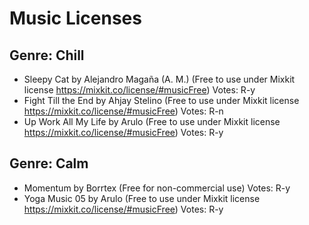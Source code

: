 # Music Licenses

## Genre: Chill

- Sleepy Cat by Alejandro Magaña (A. M.) 
(Free to use under Mixkit license https://mixkit.co/license/#musicFree) Votes: R-y
- Fight Till the End by Ahjay Stelino (Free to use under Mixkit license https://mixkit.co/license/#musicFree) Votes: R-n
- Up Work All My Life by Arulo (Free to use under Mixkit license https://mixkit.co/license/#musicFree) Votes: R-y



## Genre: Calm

- Momentum by Borrtex (Free for non-commercial use) Votes: R-y
- Yoga Music 05 by Arulo (Free to use under Mixkit license https://mixkit.co/license/#musicFree) Votes: R-y
